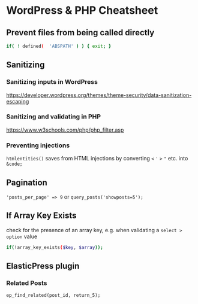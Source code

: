 # WordPress & PHP Cheatsheet

## Prevent files from being called directly

```bash
if( ! defined(  'ABSPATH' ) ) { exit; }
```

## Sanitizing

### Sanitizing inputs in WordPress

https://developer.wordpress.org/themes/theme-security/data-sanitization-escaping 

### Sanitizing and validating in PHP

https://www.w3schools.com/php/php_filter.asp

### Preventing injections

`htmlentities()` saves from HTML injections by converting `<` `'` `>` `"` etc. into `&code;`


## Pagination

`'posts_per_page' => 9` or `query_posts('showposts=5');`



## If Array Key Exists

check for the presence of an array key, e.g. when validating a `select > option` value
```bash
if(!array_key_exists($key, $array));
```

## ElasticPress plugin

### Related Posts

```
ep_find_related(post_id, return_5);
```
